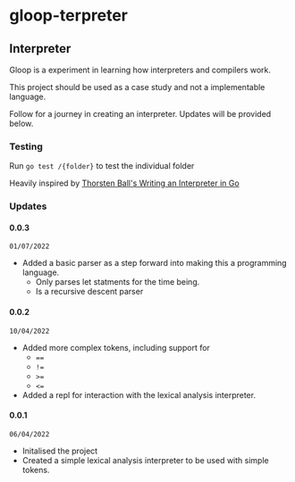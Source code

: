 # gloop-terpreter

## Interpreter
Gloop is a experiment in learning how interpreters and compilers work.

This project should be used as a case study and not a implementable language.

Follow for a journey in creating an interpreter. Updates will be provided below.

### Testing
Run `go test /{folder}` to test the individual folder

Heavily inspired by [Thorsten Ball's Writing an Interpreter in Go](https://interpreterbook.com/)

### Updates

#### 0.0.3
`01/07/2022`
- Added a basic parser as a step forward into making this a programming language.
  - Only parses let statments for the time being.
  - Is a recursive descent parser

#### 0.0.2
`10/04/2022`
- Added more complex tokens, including support for
  - `==`
  - `!=`
  - `>=`
  - `<=`
- Added a repl for interaction with the lexical analysis interpreter.
#### 0.0.1
`06/04/2022`
- Initalised the project
- Created a simple lexical analysis interpreter to be used with simple tokens.